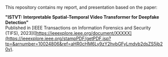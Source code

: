 This repository contains my report, and presentation based on the paper:

**"ISTVT: Interpretable Spatial-Temporal Video Transformer for Deepfake Detection"**  
Published in [IEEE Transactions on Information Forensics and Security (TIFS), 2023]([https://ieeexplore.ieee.org/document/XXXXX](https://ieeexplore.ieee.org/stampPDF/getPDF.jsp?tp=&arnumber=10024806&ref=aHR0cHM6Ly9zY2hvbGFyLmdvb2dsZS5jb20v).
